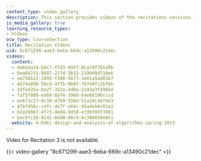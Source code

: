 ```yaml
---
content_type: video_gallery
description: This section provides videos of the recitations sessions for the course.
is_media_gallery: true
learning_resource_types:
- Videos
ocw_type: CourseSection
title: Recitation Videos
uid: 8c671299-aae3-6eba-669c-a13490c21dec
videos:
  content:
  - de6daa14-b4c7-ffd3-995f-0ca7df7b5a9b
  - 0aa6d231-8687-217d-3b33-2190d8d710e6
  - ea756b22-2893-f308-5b77-3e01a5ad83b7
  - 4e74a898-50cd-47fb-0b8f-7b7e0fc2bf6b
  - 19fe435a-ba2f-322a-4d0a-2193a3fd96bd
  - faf5f000-ed69-bbf4-3966-64e6819bcccd
  - ee6f3c27-0c10-d7b9-558d-51a2dca6fde3
  - 47bf456c-c4fc-de7f-e84c-45a4eb6c01e2
  - b2a16007-4f73-ded4-9d58-e336f0d73981
  - bacbfc28-8241-6b80-08c9-6c300030e6b1
  website: 6-046j-design-and-analysis-of-algorithms-spring-2015
---
```


Video for Recitation 3 is not available.

{{< video-gallery "8c671299-aae3-6eba-669c-a13490c21dec" >}}

